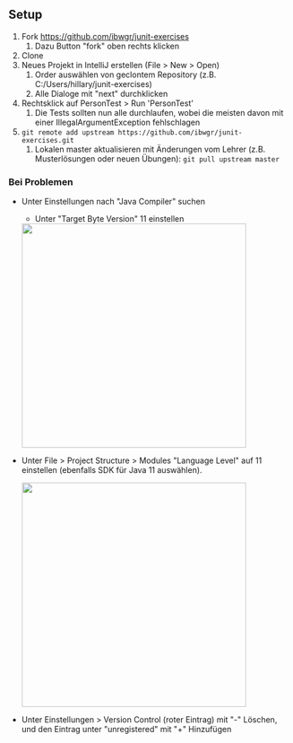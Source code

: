 ## Setup

1. Fork https://github.com/ibwgr/junit-exercises
    1. Dazu Button "fork" oben rechts klicken
1. Clone 
1. Neues Projekt in IntelliJ erstellen (File > New > Open)
    1. Order auswählen von geclontem Repository (z.B. C:/Users/hillary/junit-exercises)
    1. Alle Dialoge mit "next" durchklicken
1. Rechtsklick auf PersonTest > Run 'PersonTest'
    1. Die Tests sollten nun alle durchlaufen, wobei die meisten davon mit einer IllegalArgumentException fehlschlagen
1. `git remote add upstream https://github.com/ibwgr/junit-exercises.git`
    1. Lokalen master aktualisieren mit Änderungen vom Lehrer (z.B. Musterlösungen oder neuen Übungen): `git pull upstream master`
    
    
### Bei Problemen
* Unter Einstellungen nach "Java Compiler" suchen
    * Unter "Target Byte Version" 11 einstellen
    
    <img src="https://github.com/ibwgr/junit-exercises/raw/master/doc/compiler.png" width="400">
    
* Unter File > Project Structure > Modules "Language Level" auf 11 einstellen (ebenfalls SDK für Java 11 auswählen).
    
    <img src="https://github.com/ibwgr/junit-exercises/raw/master/doc/modules.png" width="400">
    
* Unter Einstellungen > Version Control <Project> (roter Eintrag) mit "-" Löschen, und den Eintrag unter "unregistered" mit "+" Hinzufügen
    